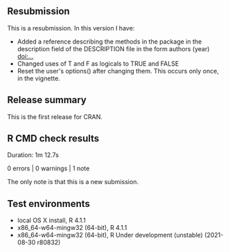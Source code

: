 ## Resubmission

This is a resubmission. In this version I have:

* Added a reference describing the methods in the package in the description field of the DESCRIPTION file in the form
authors (year) <doi:...>
* Changed uses of T and F as logicals to TRUE and FALSE
* Reset the user's options() after changing them. This occurs only once, in the vignette.

## Release summary

This is the first release for CRAN.

## R CMD check results

Duration: 1m 12.7s

0 errors | 0 warnings | 1 note

The only note is that this is a new submission.

## Test environments

* local OS X install, R 4.1.1
* x86_64-w64-mingw32 (64-bit), R 4.1.1
* x86_64-w64-mingw32 (64-bit), R Under development (unstable) (2021-08-30 r80832)